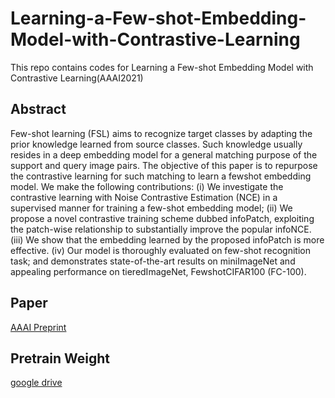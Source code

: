 # Learning-a-Few-shot-Embedding-Model-with-Contrastive-Learning
This repo contains codes for Learning a Few-shot Embedding Model with Contrastive Learning(AAAI2021)

## Abstract
Few-shot learning (FSL) aims to recognize target classes by
adapting the prior knowledge learned from source classes.
Such knowledge usually resides in a deep embedding model
for a general matching purpose of the support and query
image pairs. The objective of this paper is to repurpose
the contrastive learning for such matching to learn a fewshot embedding model. We make the following contributions: (i) We investigate the contrastive learning with Noise
Contrastive Estimation (NCE) in a supervised manner for
training a few-shot embedding model; (ii) We propose a
novel contrastive training scheme dubbed infoPatch, exploiting the patch-wise relationship to substantially improve
the popular infoNCE. (iii) We show that the embedding
learned by the proposed infoPatch is more effective. (iv) Our
model is thoroughly evaluated on few-shot recognition task;
and demonstrates state-of-the-art results on miniImageNet
and appealing performance on tieredImageNet, FewshotCIFAR100 (FC-100). 

## Paper 
[AAAI Preprint](https://www.aaai.org/AAAI21Papers/AAAI-2249.LiuC.pdf)

## Pretrain Weight 
[google drive](https://drive.google.com/drive/folders/1k7bJrBMucPWB3FVeXq0ay1xQOVTJAHFv?usp=sharing)
